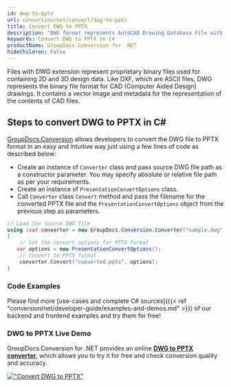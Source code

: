 ```yaml
---
id: dwg-to-pptx
url: conversion/net/convert/dwg-to-pptx
title: Convert DWG to PPTX
description: "DWG format represents AutoCAD Drawing Database File with .dwg extension. Learn how to convert DWG to PPTX file programmatically in C# language using GroupDocs.Conversion for .NET library."
keywords: Convert DWG to PPTX in C#
productName: GroupDocs.Conversion for .NET
hideChildren: False
---
```


Files with DWG extension represent proprietary binary files used for containing 2D and 3D design data. Like DXF, which are ASCII files, DWG represents the binary file format for CAD (Computer Aided Design) drawings. It contains a vector image and metadata for the representation of the contents of CAD files.

## Steps to convert DWG to PPTX in C#

[GroupDocs.Conversion](https://products.groupdocs.com/conversion/net) allows developers to convert the DWG file to PPTX format in an easy and intuitive way just using a few lines of code as described below:

* Create an instance of `Converter` class and pass source DWG file path as a constructor parameter. You may specify absolute or relative file path as per your requirements. 
* Create an instance of `PresentationConvertOptions` class.
* Call `Converter` class `Convert` method and pass the filename for the converted PPTX file and the `PresentationConvertOptions` object from the previous step as parameters.

```csharp
// Load the source DWG file
using (var converter = new GroupDocs.Conversion.Converter("sample.dwg"))
{
    // Set the convert options for PPTX format
   var options = new PresentationConvertOptions();
    // Convert to PPTX format
    converter.Convert("converted.pptx", options);
}
```

### Code Examples

Please find more [use-cases and complete C# sources]({{< ref "conversion/net/developer-guide/examples-and-demos.md" >}}) of our backend and frontend examples and try them for free!

### DWG to PPTX Live Demo

GroupDocs.Conversion for .NET provides an online [**DWG to PPTX converter**](https://products.groupdocs.app/conversion/dwg-to-pptx), which allows you to try it for free and check conversion quality and accuracy.

[!["Convert DWG to PPTX"](conversion/net/images/convert-to-pptx/convert-dwg-to-pptx.png)](https://products.groupdocs.app/conversion/dwg-to-pptx)